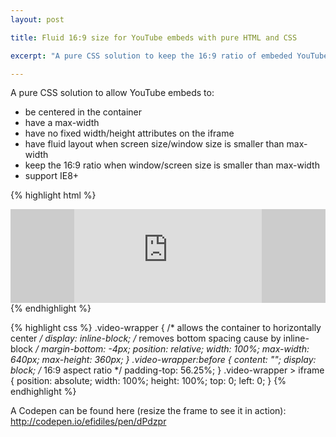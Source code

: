 ```yaml
---
layout: post

title: Fluid 16:9 size for YouTube embeds with pure HTML and CSS

excerpt: "A pure CSS solution to keep the 16:9 ratio of embeded YouTube videos."

---
```


A pure CSS solution to allow YouTube embeds to:

- be centered in the container
- have a max-width
- have no fixed width/height attributes on the iframe
- have fluid layout when screen size/window size is smaller than max-width
- keep the 16:9 ratio when window/screen size is smaller than max-width
- support IE8+

{% highlight html %}
<div style="text-align: center; background: #ccc">
    <div class="video-wrapper">
        <iframe src="https://www.youtube.com/embed/eCqhy5RoDf0?
            modestbranding=1&;showinfo=0&;autohide=1&;rel=0;" frameborder="0">
        </iframe>
    </div>
</div>
{% endhighlight %}

{% highlight css %}
.video-wrapper {
    /* allows the container to horizontally center */
    display: inline-block;
    /* removes bottom spacing cause by inline-block */
    margin-bottom: -4px;
    position: relative;
    width: 100%;
    max-width: 640px;
    max-height: 360px;
}
.video-wrapper:before {
    content: "";
    display: block;
    /* 16:9 aspect ratio */
    padding-top: 56.25%;
}
.video-wrapper > iframe {
    position: absolute;
    width: 100%;
    height: 100%;
    top: 0;
    left: 0;
}
{% endhighlight %}

A Codepen can be found here (resize the frame to see it in action): <a href="http://codepen.io/efidiles/pen/dPdzpr" target="_blank">http://codepen.io/efidiles/pen/dPdzpr</a>
